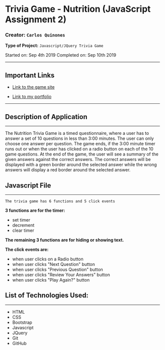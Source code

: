 # Trivia Game - Nutrition (JavaScript Assignment 2)

### **Creator:** `Carlos Quinones`
**Type of Project:** `Javascript/JQuery Trivia Game`

Started on: Sep 4th 2019
Completed on: Sep 10th 2019
- - -

## Important Links

* [Link to the game site](https://ceq2000.github.io/TriviaGame/)

* [Link to my portfolio](https://ceq2000.github.io/portfolio/portfolio.html)

- - -
## Description of Application
- - -

The Nutrition Trivia Game is a timed questionnaire, where a user has to answer a set of 10 questions in less than 3:00 minutes. The user can only choose one answer per question. The game ends, if the 3:00 minute timer runs out or when the user has clicked on a radio button on each of the 10 game questions. At the end of the game, the user will see a summary of the given answers against the correct answers. The correct answers will be displayed with a green border around the selected answer while the wrong answers will display a red border around the selected answer. 

## Javascript File
- - -
`The trivia game has 6 functions and 5 click events`

**3 functions are for the timer:** 

- set timer
- decrement
- clear timer

**The remaining 3 functions are for hiding or showing text.** 

**The click events are:** 

- when user clicks on a Radio button
- when user clicks "Next Question" button
- when user clicks "Previous Question" button
- when user clicks "Review Your Answers" button
- when user clicks "Play Again?" button

## List of Technologies Used:
- - - 
- HTML
- CSS
- Bootstrap
- Javascript
- JQuery
- Git
- GitHub
